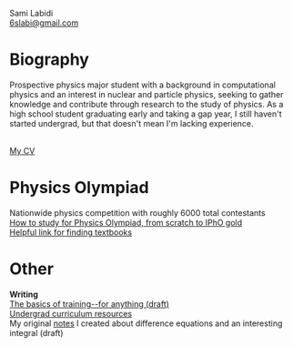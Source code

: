 Sami Labidi <br>
6slabi@gmail.com <br>

# Biography
Prospective physics major student with a background in computational physics and an interest in nuclear and particle physics, seeking to gather knowledge and contribute through research to the study of physics. As a high school student graduating early and taking a gap year, I still haven't started undergrad, but that doesn't mean I'm lacking experience. <br><br>

[My CV](https://slabii.github.io/cv.pdf)<br>

# Physics Olympiad
Nationwide physics competition with roughly 6000 total contestants<br>
[How to study for Physics Olympiad, from scratch to IPhO gold](https://slabii.github.io/How%20to%20study%20for%20USAPhO%20and%20IPhO.html)<br>
[Helpful link for finding textbooks](https://libgen.rs)<br>

# Other
**Writing**<br>
[The basics of training--for anything (draft)](https://slabii.github.io/training.pdf) <br>
[Undergrad curriculum resources](https://slabii.github.io/undergrad.html)<br>
My original [notes](https://slabii.github.io/difference_equations5-22.pdf) I created about difference equations and an interesting integral (draft)
